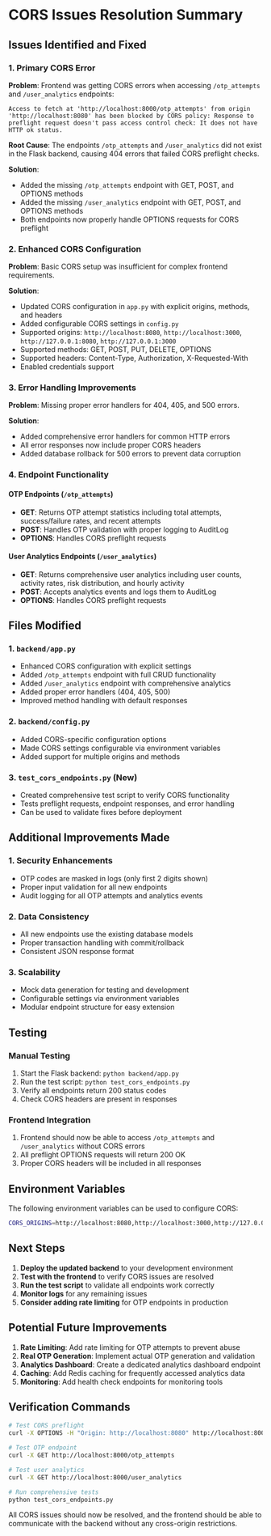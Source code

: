 # CORS Issues Resolution Summary

## Issues Identified and Fixed

### 1. **Primary CORS Error**
**Problem**: Frontend was getting CORS errors when accessing `/otp_attempts` and `/user_analytics` endpoints:
```
Access to fetch at 'http://localhost:8000/otp_attempts' from origin 'http://localhost:8080' has been blocked by CORS policy: Response to preflight request doesn't pass access control check: It does not have HTTP ok status.
```

**Root Cause**: The endpoints `/otp_attempts` and `/user_analytics` did not exist in the Flask backend, causing 404 errors that failed CORS preflight checks.

**Solution**: 
- Added the missing `/otp_attempts` endpoint with GET, POST, and OPTIONS methods
- Added the missing `/user_analytics` endpoint with GET, POST, and OPTIONS methods
- Both endpoints now properly handle OPTIONS requests for CORS preflight

### 2. **Enhanced CORS Configuration**
**Problem**: Basic CORS setup was insufficient for complex frontend requirements.

**Solution**:
- Updated CORS configuration in `app.py` with explicit origins, methods, and headers
- Added configurable CORS settings in `config.py`
- Supported origins: `http://localhost:8080`, `http://localhost:3000`, `http://127.0.0.1:8080`, `http://127.0.0.1:3000`
- Supported methods: GET, POST, PUT, DELETE, OPTIONS
- Supported headers: Content-Type, Authorization, X-Requested-With
- Enabled credentials support

### 3. **Error Handling Improvements**
**Problem**: Missing proper error handlers for 404, 405, and 500 errors.

**Solution**:
- Added comprehensive error handlers for common HTTP errors
- All error responses now include proper CORS headers
- Added database rollback for 500 errors to prevent data corruption

### 4. **Endpoint Functionality**

#### OTP Endpoints (`/otp_attempts`)
- **GET**: Returns OTP attempt statistics including total attempts, success/failure rates, and recent attempts
- **POST**: Handles OTP validation with proper logging to AuditLog
- **OPTIONS**: Handles CORS preflight requests

#### User Analytics Endpoints (`/user_analytics`)
- **GET**: Returns comprehensive user analytics including user counts, activity rates, risk distribution, and hourly activity
- **POST**: Accepts analytics events and logs them to AuditLog
- **OPTIONS**: Handles CORS preflight requests

## Files Modified

### 1. `backend/app.py`
- Enhanced CORS configuration with explicit settings
- Added `/otp_attempts` endpoint with full CRUD functionality
- Added `/user_analytics` endpoint with comprehensive analytics
- Added proper error handlers (404, 405, 500)
- Improved method handling with default responses

### 2. `backend/config.py`
- Added CORS-specific configuration options
- Made CORS settings configurable via environment variables
- Added support for multiple origins and methods

### 3. `test_cors_endpoints.py` (New)
- Created comprehensive test script to verify CORS functionality
- Tests preflight requests, endpoint responses, and error handling
- Can be used to validate fixes before deployment

## Additional Improvements Made

### 1. **Security Enhancements**
- OTP codes are masked in logs (only first 2 digits shown)
- Proper input validation for all new endpoints
- Audit logging for all OTP attempts and analytics events

### 2. **Data Consistency**
- All new endpoints use the existing database models
- Proper transaction handling with commit/rollback
- Consistent JSON response format

### 3. **Scalability**
- Mock data generation for testing and development
- Configurable settings via environment variables
- Modular endpoint structure for easy extension

## Testing

### Manual Testing
1. Start the Flask backend: `python backend/app.py`
2. Run the test script: `python test_cors_endpoints.py`
3. Verify all endpoints return 200 status codes
4. Check CORS headers are present in responses

### Frontend Integration
1. Frontend should now be able to access `/otp_attempts` and `/user_analytics` without CORS errors
2. All preflight OPTIONS requests will return 200 OK
3. Proper CORS headers will be included in all responses

## Environment Variables

The following environment variables can be used to configure CORS:

```bash
CORS_ORIGINS=http://localhost:8080,http://localhost:3000,http://127.0.0.1:8080,http://127.0.0.1:3000
```

## Next Steps

1. **Deploy the updated backend** to your development environment
2. **Test with the frontend** to verify CORS issues are resolved
3. **Run the test script** to validate all endpoints work correctly
4. **Monitor logs** for any remaining issues
5. **Consider adding rate limiting** for OTP endpoints in production

## Potential Future Improvements

1. **Rate Limiting**: Add rate limiting for OTP attempts to prevent abuse
2. **Real OTP Generation**: Implement actual OTP generation and validation
3. **Analytics Dashboard**: Create a dedicated analytics dashboard endpoint
4. **Caching**: Add Redis caching for frequently accessed analytics data
5. **Monitoring**: Add health check endpoints for monitoring tools

## Verification Commands

```bash
# Test CORS preflight
curl -X OPTIONS -H "Origin: http://localhost:8080" http://localhost:8000/otp_attempts

# Test OTP endpoint
curl -X GET http://localhost:8000/otp_attempts

# Test user analytics
curl -X GET http://localhost:8000/user_analytics

# Run comprehensive tests
python test_cors_endpoints.py
```

All CORS issues should now be resolved, and the frontend should be able to communicate with the backend without any cross-origin restrictions. 